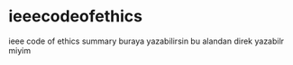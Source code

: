 # ieeecodeofethics
ieee code of ethics summary
buraya yazabilirsin
bu alandan direk yazabilr miyim 
